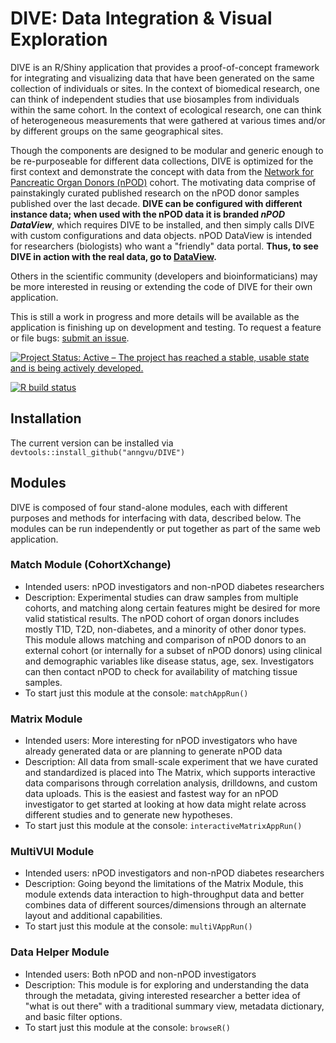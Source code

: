 # DIVE: Data Integration & Visual Exploration

DIVE is an R/Shiny application that provides a proof-of-concept framework for integrating and visualizing data that have been generated on the same collection of individuals or sites. In the context of biomedical research, one can think of independent studies that use biosamples from individuals within the same cohort. In the context of ecological research, one can think of heterogeneous measurements that were gathered at various times and/or by different groups on the same geographical sites. 

Though the components are designed to be modular and generic enough to be re-purposeable for different data collections, DIVE is optimized for the first context and demonstrate the concept with data from the [Network for Pancreatic Organ Donors (nPOD)](https://www.jdrfnpod.org/) cohort. The motivating data comprise of painstakingly curated published research on the nPOD donor samples published over the last decade. **DIVE can be configured with different instance data; when used with the nPOD data it is branded _nPOD DataView_**, which requires DIVE to be installed, and then simply calls DIVE with custom configurations and data objects. nPOD DataView is intended for researchers (biologists) who want a "friendly" data portal. **Thus, to see DIVE in action with the real data, go to [DataView](https://gitlab.com/npod/dataview).** 

Others in the scientific community (developers and bioinformaticians) may be more interested in reusing or extending the code of DIVE for their own application.

This is still a work in progress and more details will be available as the application is finishing up on development and testing. To request a feature or file bugs: [submit an issue](https://github.com/anngvu/DIVE/issues).

<!-- badges: start -->

[![Project Status: Active – The project has reached a stable, usable state and is being actively developed.](https://www.repostatus.org/badges/latest/active.svg)](https://www.repostatus.org/#active)

[![R build status](https://github.com/anngvu/DIVE/workflows/R-CMD-check/badge.svg)](https://github.com/anngvu/DIVE/actions)
<!-- badges: end -->

## Installation 

The current version can be installed via `devtools::install_github("anngvu/DIVE")`


## Modules

DIVE is composed of four stand-alone modules, each with different purposes and methods for interfacing with data, described below. The modules can be run independently or put together as part of the same web application. 

### Match Module (CohortXchange)

- Intended users: nPOD investigators and non-nPOD diabetes researchers
- Description: Experimental studies can draw samples from multiple cohorts, and matching along certain features might be desired for more valid statistical results. The nPOD cohort of organ donors includes mostly T1D, T2D, non-diabetes, and a minority of other donor types. This module allows matching and comparison of nPOD donors to an external cohort (or internally for a subset of nPOD donors) using clinical and demographic variables like disease status, age, sex. Investigators can then contact nPOD to check for availability of matching tissue samples.  
- To start just this module at the console: `matchAppRun()`

### Matrix Module

- Intended users: More interesting for nPOD investigators who have already generated data or are planning to generate nPOD data 
- Description: All data from small-scale experiment that we have curated and standardized is placed into The Matrix, which supports interactive data comparisons through correlation analysis, drilldowns, and custom data uploads. This is the easiest and fastest way for an nPOD investigator to get started at looking at how data might relate across different studies and to generate new hypotheses.
- To start just this module at the console: `interactiveMatrixAppRun()`

### MultiVUI Module

- Intended users: nPOD investigators and non-nPOD diabetes researchers
- Description: Going beyond the limitations of the Matrix Module, this module extends data interaction to high-throughput data and better combines data of different sources/dimensions through an alternate layout and additional capabilities.
- To start just this module at the console: `multiVAppRun()`

### Data Helper Module

- Intended users: Both nPOD and non-nPOD investigators 
- Description: This module is for exploring and understanding the data through the metadata, giving interested researcher a better idea of "what is out there" with a traditional summary view, metadata dictionary, and basic filter options.
- To start just this module at the console: `browseR()`

